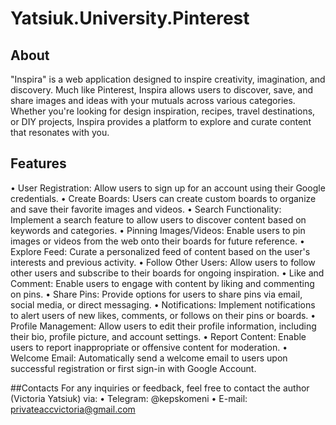 # Yatsiuk.University.Pinterest
## About
"Inspira" is a web application designed to inspire creativity, imagination, and discovery. Much like Pinterest, Inspira allows users to discover, save, and share images and ideas with your mutuals across various categories. Whether you're looking for design inspiration, recipes, travel destinations, or DIY projects, Inspira provides a platform to explore and curate content that resonates with you.

## Features
• User Registration: Allow users to sign up for an account using their Google credentials.
• Create Boards: Users can create custom boards to organize and save their favorite images and videos.
• Search Functionality: Implement a search feature to allow users to discover content based on keywords and categories.
• Pinning Images/Videos: Enable users to pin images or videos from the web onto their boards for future reference.
• Explore Feed: Curate a personalized feed of content based on the user's interests and previous activity.
• Follow Other Users: Allow users to follow other users and subscribe to their boards for ongoing inspiration.
• Like and Comment: Enable users to engage with content by liking and commenting on pins.
• Share Pins: Provide options for users to share pins via email, social media, or direct messaging.
• Notifications: Implement notifications to alert users of new likes, comments, or follows on their pins or boards.
• Profile Management: Allow users to edit their profile information, including their bio, profile picture, and account settings.
• Report Content: Enable users to report inappropriate or offensive content for moderation.
• Welcome Email: Automatically send a welcome email to users upon successful registration or first sign-in with Google Account.

##Contacts
For any inquiries or feedback, feel free to contact the author (Victoria Yatsiuk) via:
• Telegram: @kepskomeni
• E-mail: privateaccvictoria@gmail.com


